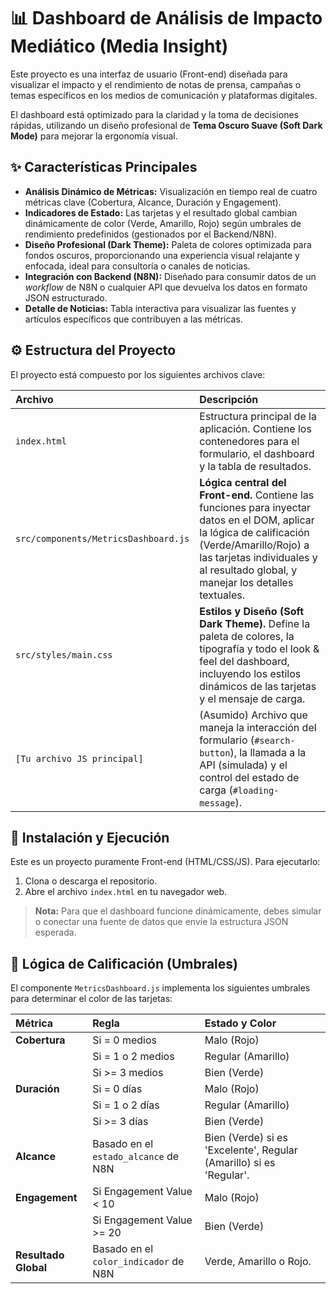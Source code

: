 # 📊 Dashboard de Análisis de Impacto Mediático (Media Insight)

Este proyecto es una interfaz de usuario (Front-end) diseñada para visualizar el impacto y el rendimiento de notas de prensa, campañas o temas específicos en los medios de comunicación y plataformas digitales.

El dashboard está optimizado para la claridad y la toma de decisiones rápidas, utilizando un diseño profesional de **Tema Oscuro Suave (Soft Dark Mode)** para mejorar la ergonomía visual.

## ✨ Características Principales

- **Análisis Dinámico de Métricas:** Visualización en tiempo real de cuatro métricas clave (Cobertura, Alcance, Duración y Engagement).
- **Indicadores de Estado:** Las tarjetas y el resultado global cambian dinámicamente de color (Verde, Amarillo, Rojo) según umbrales de rendimiento predefinidos (gestionados por el Backend/N8N).
- **Diseño Profesional (Dark Theme):** Paleta de colores optimizada para fondos oscuros, proporcionando una experiencia visual relajante y enfocada, ideal para consultoría o canales de noticias.
- **Integración con Backend (N8N):** Diseñado para consumir datos de un _workflow_ de N8N o cualquier API que devuelva los datos en formato JSON estructurado.
- **Detalle de Noticias:** Tabla interactiva para visualizar las fuentes y artículos específicos que contribuyen a las métricas.

## ⚙️ Estructura del Proyecto

El proyecto está compuesto por los siguientes archivos clave:

| Archivo                              | Descripción                                                                                                                                                                                                                          |
| :----------------------------------- | :----------------------------------------------------------------------------------------------------------------------------------------------------------------------------------------------------------------------------------- |
| `index.html`                         | Estructura principal de la aplicación. Contiene los contenedores para el formulario, el dashboard y la tabla de resultados.                                                                                                          |
| `src/components/MetricsDashboard.js` | **Lógica central del Front-end.** Contiene las funciones para inyectar datos en el DOM, aplicar la lógica de calificación (Verde/Amarillo/Rojo) a las tarjetas individuales y al resultado global, y manejar los detalles textuales. |
| `src/styles/main.css`                | **Estilos y Diseño (Soft Dark Theme).** Define la paleta de colores, la tipografía y todo el look & feel del dashboard, incluyendo los estilos dinámicos de las tarjetas y el mensaje de carga.                                      |
| `[Tu archivo JS principal]`          | (Asumido) Archivo que maneja la interacción del formulario (`#search-button`), la llamada a la API (simulada) y el control del estado de carga (`#loading-message`).                                                                 |

## 🚀 Instalación y Ejecución

Este es un proyecto puramente Front-end (HTML/CSS/JS). Para ejecutarlo:

1.  Clona o descarga el repositorio.
2.  Abre el archivo `index.html` en tu navegador web.

> **Nota:** Para que el dashboard funcione dinámicamente, debes simular o conectar una fuente de datos que envíe la estructura JSON esperada.

## 🎯 Lógica de Calificación (Umbrales)

El componente `MetricsDashboard.js` implementa los siguientes umbrales para determinar el color de las tarjetas:

| Métrica              | Regla                                 | Estado y Color                                                      |
| :------------------- | :------------------------------------ | :------------------------------------------------------------------ |
| **Cobertura**        | Si = 0 medios                         | Malo (Rojo)                                                         |
|                      | Si = 1 o 2 medios                     | Regular (Amarillo)                                                  |
|                      | Si >= 3 medios                        | Bien (Verde)                                                        |
| **Duración**         | Si = 0 días                           | Malo (Rojo)                                                         |
|                      | Si = 1 o 2 días                       | Regular (Amarillo)                                                  |
|                      | Si >= 3 días                          | Bien (Verde)                                                        |
| **Alcance**          | Basado en el `estado_alcance` de N8N  | Bien (Verde) si es 'Excelente', Regular (Amarillo) si es 'Regular'. |
| **Engagement**       | Si Engagement Value < 10              | Malo (Rojo)                                                         |
|                      | Si Engagement Value >= 20             | Bien (Verde)                                                        |
| **Resultado Global** | Basado en el `color_indicador` de N8N | Verde, Amarillo o Rojo.                                             |
